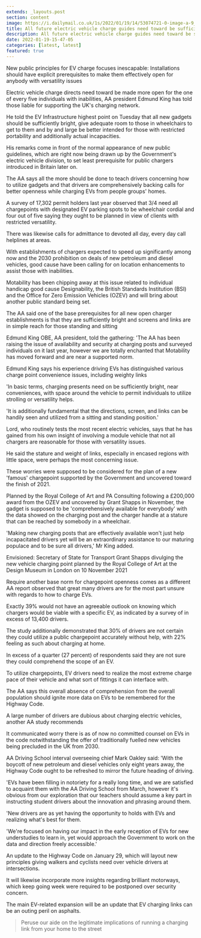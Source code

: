 ```yaml
---
extends: _layouts.post
section: content
image: https://i.dailymail.co.uk/1s/2022/01/19/14/53074721-0-image-a-9_1642603707834.jpg 
title: All future electric vehicle charge guides need toward be sufficiently bright and wheelchair well disposed, says AA 
description: All future electric vehicle charge guides need toward be sufficiently bright and wheelchair well disposed, says AA 
date: 2022-01-19-15-47-05 
categories: [latest, latest] 
featured: true 
--- 
```

New public principles for EV charge focuses inescapable: Installations should have explicit prerequisites to make them effectively open for anybody with versatility issues

Electric vehicle charge directs need toward be made more open for the one of every five individuals with inabilities, AA president Edmund King has told those liable for supporting the UK's charging network.

He told the EV Infrastructure highest point on Tuesday that all new gadgets should be sufficiently bright, give adequate room to those in wheelchairs to get to them and by and large be better intended for those with restricted portability and additionally actual incapacities.

His remarks come in front of the normal appearance of new public guidelines, which are right now being drawn up by the Government's electric vehicle division, to set least prerequisite for public chargers introduced in Britain later on.

The AA says all the more should be done to teach drivers concerning how to utilize gadgets and that drivers are comprehensively backing calls for better openness while charging EVs from people groups' homes.

A survey of 17,302 permit holders last year observed that 3/4 need all chargepoints with designated EV parking spots to be wheelchair cordial and four out of five saying they ought to be planned in view of clients with restricted versatility.

There was likewise calls for admittance to devoted all day, every day call helplines at areas.

With establishments of chargers expected to speed up significantly among now and the 2030 prohibition on deals of new petroleum and diesel vehicles, good cause have been calling for on location enhancements to assist those with inabilities.

Motability has been chipping away at this issue related to individual handicap good cause Designability, the British Standards Institution (BSI) and the Office for Zero Emission Vehicles (OZEV) and will bring about another public standard being set.

The AA said one of the base prerequisites for all new open charger establishments is that they are sufficiently bright and screens and links are in simple reach for those standing and sitting

Edmund King OBE, AA president, told the gathering: 'The AA has been raising the issue of availability and security at charging posts and surveyed individuals on it last year, however we are totally enchanted that Motability has moved forward and are near a supported norm.

Edmund King says his experience driving EVs has distinguished various charge point convenience issues, including weighty links

'In basic terms, charging presents need on be sufficiently bright, near conveniences, with space around the vehicle to permit individuals to utilize strolling or versatility helps.

'It is additionally fundamental that the directions, screen, and links can be handily seen and utilized from a sitting and standing position.'

Lord, who routinely tests the most recent electric vehicles, says that he has gained from his own insight of involving a module vehicle that not all chargers are reasonable for those with versatility issues.

He said the stature and weight of links, especially in encased regions with little space, were perhaps the most concerning issue.

These worries were supposed to be considered for the plan of a new 'famous' chargepoint supported by the Government and uncovered toward the finish of 2021.

Planned by the Royal College of Art and PA Consulting following a £200,000 award from the OZEV and uncovered by Grant Shapps in November, the gadget is supposed to be 'comprehensively available for everybody' with the data showed on the charging post and the charger handle at a stature that can be reached by somebody in a wheelchair.

'Making new charging posts that are effectively available won't just help incapacitated drivers yet will be an extraordinary assistance to our maturing populace and to be sure all drivers,' Mr King added.

Envisioned: Secretary of State for Transport Grant Shapps divulging the  new vehicle charging point planned by the Royal College of Art at the Design Museum in London on 10 November 2021

Require another base norm for chargepoint openness comes as a different AA report observed that great many drivers are for the most part unsure with regards to how to charge EVs.

Exactly 39% would not have an agreeable outlook on knowing which chargers would be viable with a specific EV, as indicated by a survey of in excess of 13,400 drivers.

The study additionally demonstrated that 30% of drivers are not certain they could utilize a public chargepoint accurately without help, with 22% feeling as such about charging at home.

In excess of a quarter (27 percent) of respondents said they are not sure they could comprehend the scope of an EV.

To utilize chargepoints, EV drivers need to realize the most extreme charge pace of their vehicle and what sort of fittings it can interface with.

The AA says this overall absence of comprehension from the overall population should ignite more data on EVs to be remembered for the Highway Code.

A large number of drivers are dubious about charging electric vehicles, another AA study recommends

It communicated worry there is as of now no committed counsel on EVs in the code notwithstanding the offer of traditionally fuelled new vehicles being precluded in the UK from 2030.

AA Driving School interval overseeing chief Mark Oakley said: 'With the boycott of new petroleum and diesel vehicles only eight years away, the Highway Code ought to be refreshed to mirror the future heading of driving.

'EVs have been filling in notoriety for a really long time, and we are satisfied to acquaint them with the AA Driving School from March, however it's obvious from our exploration that our teachers should assume a key part in instructing student drivers about the innovation and phrasing around them.

'New drivers are as yet having the opportunity to holds with EVs and realizing what's best for them.

'We're focused on having our impact in the early reception of EVs for new understudies to learn in, yet would approach the Government to work on the data and direction freely accessible.'

An update to the Highway Code on January 29, which will layout new principles giving walkers and cyclists need over vehicle drivers at intersections.

It will likewise incorporate more insights regarding brilliant motorways, which keep going week were required to be postponed over security concern.

The main EV-related expansion will be an update that EV charging links can be an outing peril on asphalts.

> Peruse our aide on the legitimate implications of running a charging link from your home to the street